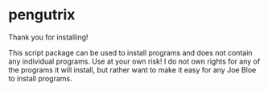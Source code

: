 # pengutrix
Thank you for installing!

This script package can be used to install programs and does not contain any individual programs.
Use at your own risk!
I do not own rights for any of the programs it will install, but rather want to make it easy for any Joe Bloe to install programs.
